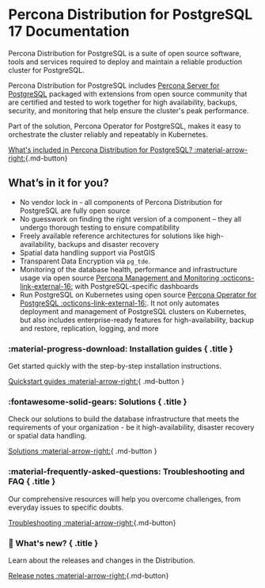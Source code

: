 # Percona Distribution for PostgreSQL 17 Documentation

Percona Distribution for PostgreSQL is a suite of open source software, tools and services required to deploy and maintain a reliable production cluster for PostgreSQL. 

Percona Distribution for PostgreSQL includes [Percona Server for PostgreSQL](postgresql-server.md) packaged with extensions from open source community that are certified and tested to work together for high availability, backups, security, and monitoring that help ensure the cluster's peak performance. 
 
Part of the solution, Percona Operator for PostgreSQL, makes it easy to orchestrate the cluster reliably and repeatably in Kubernetes.

[What's included in Percona Distribution for PostgreSQL? :material-arrow-right:](extensions.md){.md-button}

## What’s in it for you?

- No vendor lock in - all components of Percona Distribution for PostgreSQL are fully open source
- No guesswork on finding the right version of a component – they all undergo thorough testing to ensure compatibility
- Freely available reference architectures for solutions like high-availability, backups and disaster recovery 
- Spatial data handling support via PostGIS
- Transparent Data Encryption via `pg_tde`.
- Monitoring of the database health, performance and infrastructure usage via open source [Percona Management and Monitoring :octicons-link-external-16:](https://www.percona.com/doc/percona-monitoring-and-management/2.x/index.html) with PostgreSQL-specific dashboards
- Run PostgreSQL on Kubernetes using open source [Percona Operator for PostgreSQL :octicons-link-external-16:](https://docs.percona.com/percona-operator-for-postgresql/2.0/index.html). It not only automates deployment and management of PostgreSQL clusters on Kubernetes, but also includes enterprise-ready features for high-availability, backup and restore, replication, logging, and more 

<div data-grid markdown><div data-banner markdown>

### :material-progress-download: Installation guides { .title }

Get started quickly with the step-by-step installation instructions.

[Quickstart guides :material-arrow-right:](installing.md){ .md-button }

</div><div data-banner markdown>

### :fontawesome-solid-gears: Solutions { .title }

Check our solutions to build the database infrastructure that meets the requirements of your organization - be it high-availability, disaster recovery or spatial data handling.

[Solutions :material-arrow-right:](solutions.md){ .md-button }

</div><div data-banner markdown>

### :material-frequently-asked-questions: Troubleshooting and FAQ { .title }

Our comprehensive resources will help you overcome challenges, from everyday issues to specific doubts.

[Troubleshooting :material-arrow-right:](troubleshooting.md){.md-button}

</div><div data-banner markdown>

### :loudspeaker: What's new? { .title }

Learn about the releases and changes in the Distribution.

[Release notes :material-arrow-right:]({{release}}.md){.md-button}
</div>
</div>





